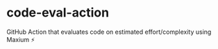 # code-eval-action
GitHub Action that evaluates code on estimated effort/complexity using Maxium ⚡️
